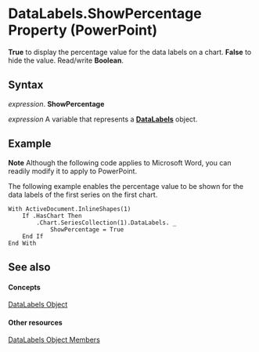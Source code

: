 
# DataLabels.ShowPercentage Property (PowerPoint)

 **True** to display the percentage value for the data labels on a chart. **False** to hide the value. Read/write **Boolean**.


## Syntax

 _expression_. **ShowPercentage**

 _expression_ A variable that represents a **[DataLabels](a0d0b0ec-6a12-9a5c-1026-1e1d85e488fa.md)** object.


## Example




 **Note**  Although the following code applies to Microsoft Word, you can readily modify it to apply to PowerPoint.

The following example enables the percentage value to be shown for the data labels of the first series on the first chart.




```
With ActiveDocument.InlineShapes(1)
    If .HasChart Then
        .Chart.SeriesCollection(1).DataLabels. _
            ShowPercentage = True
    End If
End With
```


## See also


#### Concepts


[DataLabels Object](a0d0b0ec-6a12-9a5c-1026-1e1d85e488fa.md)
#### Other resources


[DataLabels Object Members](8108391f-067b-7278-ea11-62d7a9129206.md)
